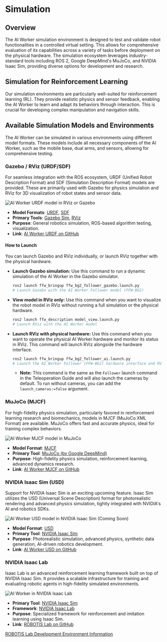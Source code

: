 # Simulation

## Overview
The AI Worker simulation environment is designed to test and validate robot functionalities in a controlled virtual setting. This allows for comprehensive evaluation of its capabilities across a variety of tasks before deployment on the physical hardware. The simulation ecosystem leverages industry-standard tools including ROS 2, Google DeepMind's MuJoCo, and NVIDIA Isaac Sim, providing diverse options for development and research.

## Simulation for Reinforcement Learning
Our simulation environments are particularly well-suited for reinforcement learning (RL). They provide realistic physics and sensor feedback, enabling the AI Worker to learn and adapt its behaviors through interaction. This is crucial for developing complex manipulation and navigation skills.

## Available Simulation Models and Environments

The AI Worker can be simulated in various environments using different model formats. These models include all necessary components of the AI Worker, such as the mobile base, dual arms, and sensors, allowing for comprehensive testing.

### Gazebo / RViz (URDF/SDF)
For seamless integration with the ROS ecosystem, URDF (Unified Robot Description Format) and SDF (Simulation Description Format) models are provided. These are primarily used with Gazebo for physics simulation and RViz for 3D visualization of robot states and sensor data.

![AI Worker URDF model in RViz or Gazebo](/simulation/simulation_urdf.png)

*   **Model Formats**: [URDF](https://docs.ros.org/en/rolling/Tutorials/Intermediate/URDF/URDF-Main.html), [SDF](http://sdformat.org/)
*   **Primary Tools**: [Gazebo Sim](https://gazebosim.org/), [RViz](https://docs.ros.org/en/rolling/Tutorials/Intermediate/RViz/RViz-Main.html)
*   **Purpose**: General robotics simulation, ROS-based algorithm testing, visualization.
*   **Link**: [AI Worker URDF on GitHub](https://github.com/ROBOTIS-GIT/ai_worker/tree/main/ffw_description/urdf)

#### How to Launch

You can launch Gazebo and RViz individually, or launch RViz together with the physical hardware.

*   **Launch Gazebo simulation:**
    Use this command to run a dynamic simulation of the AI Worker in the Gazebo simulator.
    ```bash
    ros2 launch ffw_bringup ffw_bg2_follower_gazebo.launch.py
    # Launch Gazebo with the AI Worker Follower model (FFW-BG2)
    ```

*   **View model in RViz only:**
    Use this command when you want to visualize the robot model in RViz without running a full simulation or the physical hardware.
    ```bash
    ros2 launch ffw_description model_view.launch.py
    # Launch RViz with the AI Worker model
    ```

*   **Launch RViz with physical hardware:**
    Use this command when you want to operate the physical AI Worker hardware and monitor its status in RViz. This command will launch RViz alongside the hardware interface.
    ```bash
    ros2 launch ffw_bringup ffw_bg2_follower_ai.launch.py
    # Launch the AI Worker Follower (FFW-BG2) hardware interface and RViz
    ```
    *   **Note:** This command is the same as the `Follower` launch command in the Teleoperation Guide and will also launch the cameras by default. To run without cameras, you can add the `launch_cameras:=false` argument.

### MuJoCo (MJCF)
For high-fidelity physics simulation, particularly favored in reinforcement learning research and biomechanics, models in MJCF (MuJoCo XML Format) are available. MuJoCo offers fast and accurate physics, ideal for training complex behaviors.

![AI Worker MJCF model in MuJoCo](/simulation/simulation_mujoco.png)

*   **Model Format**: [MJCF](https://mujoco.readthedocs.io/en/stable/XMLreference.html)
*   **Primary Tool**: [MuJoCo (by Google DeepMind)](https://mujoco.org/)
*   **Purpose**: High-fidelity physics simulation, reinforcement learning, advanced dynamics research.
*   **Link**: [AI Worker MJCF on GitHub](https://github.com/ROBOTIS-GIT/robotis_mujoco_menagerie)

### NVIDIA Isaac Sim (USD)
Support for NVIDIA Isaac Sim is an exciting upcoming feature. Isaac Sim utilizes the USD (Universal Scene Description) format for photorealistic rendering and advanced physics simulation, tightly integrated with NVIDIA's AI and robotics SDKs.

![AI Worker USD model in NVIDIA Isaac Sim (Coming Soon)](/simulation/simulation_isaac_sim.png)

*   **Model Format**: [USD](https://docs.isaacsim.omniverse.nvidia.com/latest/omniverse_usd/open_usd.html)
*   **Primary Tool**: [NVIDIA Isaac Sim](https://docs.isaacsim.omniverse.nvidia.com/)
*   **Purpose**: Photorealistic simulation, advanced physics, synthetic data generation, AI-driven robotics development.
*   **Link**: [AI Worker USD on GitHub](https://github.com/ROBOTIS-GIT/robotis_lab/tree/main/source/robotis_lab/data/robots)

### NVIDIA Isaac Lab
Isaac Lab is an advanced reinforcement learning framework built on top of NVIDIA Isaac Sim. It provides a scalable infrastructure for training and evaluating robotic agents in high-fidelity simulated environments.

![AI Worker in NVIDIA Isaac Lab](/simulation/simulation_isaac_lab_ffw.gif)

*   **Primary Tool**: [NVIDIA Isaac Sim](https://docs.isaacsim.omniverse.nvidia.com/)
*   **Framework**: [NVIDIA Isaac Lab](https://github.com/isaac-sim/IsaacLab/)
*   **Purpose**: Specialized framework for reinforcement and imitation learning using Isaac Sim.
*   **Link**: [ROBOTIS Lab on GitHub](https://github.com/ROBOTIS-GIT/robotis_lab/)

<a href="/robotis_lab" class="button-isaaclab-option">
ROBOTIS Lab Development Environment Information
</a>
